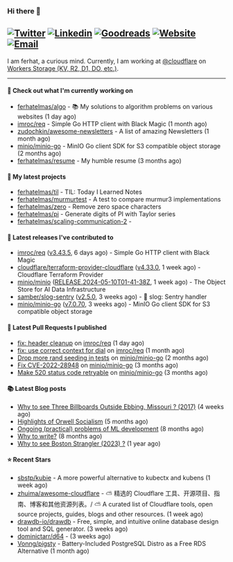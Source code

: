 ### Hi there 👋
[![Twitter](https://img.shields.io/twitter/follow/ferhatelmas_?label=Twitter&style=social)](https://twitter.com/ferhatelmas_)
[![Linkedin](https://img.shields.io/badge/LinkedIn--_.svg?style=social&logo=linkedin)](https://www.linkedin.com/in/ferhatelmas/)
[![Goodreads](https://img.shields.io/badge/goodreads--_.svg?style=social&logo=goodreads)](https://www.goodreads.com/user/show/24238914-ferhat-elmas/)
[![Website](https://img.shields.io/badge/website--_.svg?style=social&logo=rss)](https://ferhatelmas.com/)
[![Email](https://img.shields.io/badge/email--_.svg?logo=Gmail&style=social)](mailto:elmas.ferhat@gmail.com)
-----------

I am ferhat, a curious mind.
Currently, I am working at [@cloudflare](https://github.com/cloudflare) on [Workers Storage (KV, R2, D1, DO, etc.)](https://developers.cloudflare.com/products/?product-group=Storage).







-----------
#### 👷 Check out what I'm currently working on

- [ferhatelmas/algo](https://github.com/ferhatelmas/algo) - :books: My solutions to algorithm problems on various websites (1 day ago)
- [imroc/req](https://github.com/imroc/req) - Simple Go HTTP client with Black Magic (1 month ago)
- [zudochkin/awesome-newsletters](https://github.com/zudochkin/awesome-newsletters) - A list of amazing Newsletters (1 month ago)
- [minio/minio-go](https://github.com/minio/minio-go) - MinIO Go client SDK for S3 compatible object storage (2 months ago)
- [ferhatelmas/resume](https://github.com/ferhatelmas/resume) - My humble resume (3 months ago)

#### 🌱 My latest projects

- [ferhatelmas/til](https://github.com/ferhatelmas/til) - TIL: Today I Learned Notes
- [ferhatelmas/murmurtest](https://github.com/ferhatelmas/murmurtest) - A test to compare murmur3 implementations
- [ferhatelmas/zero](https://github.com/ferhatelmas/zero) - Remove zero space characters
- [ferhatelmas/pi](https://github.com/ferhatelmas/pi) - Generate digits of PI with Taylor series
- [ferhatelmas/scaling-communication-2](https://github.com/ferhatelmas/scaling-communication-2) - 

#### 🚀 Latest releases I've contributed to

- [imroc/req](https://github.com/imroc/req) ([v3.43.5](https://github.com/imroc/req/releases/tag/v3.43.5), 6 days ago) - Simple Go HTTP client with Black Magic
- [cloudflare/terraform-provider-cloudflare](https://github.com/cloudflare/terraform-provider-cloudflare) ([v4.33.0](https://github.com/cloudflare/terraform-provider-cloudflare/releases/tag/v4.33.0), 1 week ago) - Cloudflare Terraform Provider
- [minio/minio](https://github.com/minio/minio) ([RELEASE.2024-05-10T01-41-38Z](https://github.com/minio/minio/releases/tag/RELEASE.2024-05-10T01-41-38Z), 1 week ago) - The Object Store for AI Data Infrastructure
- [samber/slog-sentry](https://github.com/samber/slog-sentry) ([v2.5.0](https://github.com/samber/slog-sentry/releases/tag/v2.5.0), 3 weeks ago) - 🚨 slog: Sentry handler
- [minio/minio-go](https://github.com/minio/minio-go) ([v7.0.70](https://github.com/minio/minio-go/releases/tag/v7.0.70), 3 weeks ago) - MinIO Go client SDK for S3 compatible object storage

#### 🔨 Latest Pull Requests I published

- [fix: header cleanup](https://github.com/imroc/req/pull/355) on [imroc/req](https://github.com/imroc/req) (1 day ago)
- [fix: use correct context for dial](https://github.com/imroc/req/pull/341) on [imroc/req](https://github.com/imroc/req) (1 month ago)
- [Drop more rand seeding in tests](https://github.com/minio/minio-go/pull/1942) on [minio/minio-go](https://github.com/minio/minio-go) (2 months ago)
- [Fix CVE-2022-28948](https://github.com/minio/minio-go/pull/1938) on [minio/minio-go](https://github.com/minio/minio-go) (3 months ago)
- [Make 520 status code retryable](https://github.com/minio/minio-go/pull/1935) on [minio/minio-go](https://github.com/minio/minio-go) (3 months ago)

#### 📚 Latest Blog posts

- [Why to see Three Billboards Outside Ebbing, Missouri ? (2017)](https://ferhatelmas.com/why-to-see-three-billboards-outside-ebbing-missouri-2017) (4 weeks ago)
- [Highlights of Orwell Socialism](https://ferhatelmas.com/highlights-of-orwell-socialism) (5 months ago)
- [Ongoing (practical) problems of ML development](https://ferhatelmas.com/ongoing-practical-problems-of-ml-development) (8 months ago)
- [Why to write?](https://ferhatelmas.com/why-to-write) (8 months ago)
- [Why to see Boston Strangler (2023) ?](https://ferhatelmas.com/why-to-see-boston-strangler-2023) (1 year ago)

#### ⭐ Recent Stars

- [sbstp/kubie](https://github.com/sbstp/kubie) - A more powerful alternative to kubectx and kubens (1 week ago)
- [zhuima/awesome-cloudflare](https://github.com/zhuima/awesome-cloudflare) - ⛅️ 精选的 Cloudflare 工具、开源项目、指南、博客和其他资源列表。/ ⛅️ A curated list of Cloudflare tools, open source projects, guides, blogs and other resources. (1 week ago)
- [drawdb-io/drawdb](https://github.com/drawdb-io/drawdb) - Free, simple, and intuitive online database design tool and SQL generator. (3 weeks ago)
- [dominictarr/d64](https://github.com/dominictarr/d64) -  (3 weeks ago)
- [Vonng/pigsty](https://github.com/Vonng/pigsty) - Battery-Included PostgreSQL Distro as a Free RDS Alternative (1 month ago)
